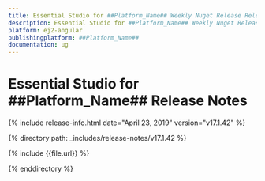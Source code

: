 ```yaml
---
title: Essential Studio for ##Platform_Name## Weekly Nuget Release Release Notes  
description: Essential Studio for ##Platform_Name## Weekly Nuget Release Release Notes  
platform: ej2-angular
publishingplatform: ##Platform_Name##
documentation: ug
---
```


# Essential Studio for  ##Platform_Name##  Release Notes  

{% include release-info.html date="April 23, 2019"   version="v17.1.42"  %} 

{% directory path: _includes/release-notes/v17.1.42 %}

{% include {{file.url}} %}

{% enddirectory %}
